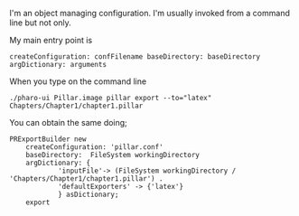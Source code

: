 I'm an object managing configuration. I'm usually invoked from a command line but not only.

My main entry point is 

	createConfiguration: confFilename baseDirectory: baseDirectory argDictionary: arguments

When you type on the command line
	
	./pharo-ui Pillar.image pillar export --to="latex" Chapters/Chapter1/chapter1.pillar
	
You can obtain the same doing; 

	PRExportBuilder new 	
		createConfiguration: 'pillar.conf' 
		baseDirectory:  FileSystem workingDirectory   
		argDictionary: {
				'inputFile'-> (FileSystem workingDirectory / 'Chapters/Chapter1/chapter1.pillar') .
				'defaultExporters' -> {'latex'}
				} asDictionary;
		export
		